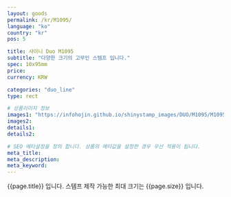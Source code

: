 ```yaml
---
layout: goods
permalink: /kr/M1095/
language: "ko"
country: "kr"
pos: 5

title: 샤이니 Duo M1095
subtitle: "다양한 크기의 고무인 스템프 입니다."
spec: 10x95mm
price:
currency: KRW

categories: "duo_line"
type: rect

# 상품이미지 정보
images1: "https://infohojin.github.io/shinystamp_images/DUO/M1095/M1095_1.jpg"
images2:
details1:
details2:    

# SEO 메타설정을 정의 합니다. 상품의 메타값을 설정한 경우 우선 적용이 됩니다.
meta_title: 
meta_description:
meta_keyword:
---
```


{{page.title}} 입니다. 스템프 제작 가능한 최대 크기는 {{page.size}} 입니다.